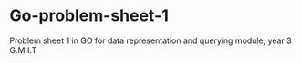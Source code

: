# Go-problem-sheet-1
Problem sheet 1 in GO for data representation and querying module, year 3 G.M.I.T
